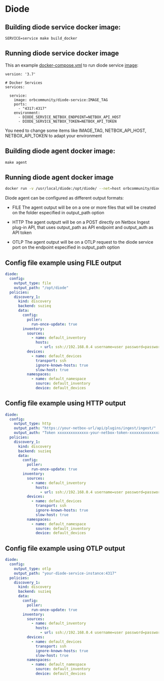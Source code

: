 # Diode

## Building diode service docker image:

`SERVICE=service make build_docker`

## Running diode service docker image

This an example [docker-compose.yml](https://github.com/orb-community/diode/blob/develop/docker/docker-compose.yml) to run diode service [image](https://hub.docker.com/r/orbcommunity/diode-service/tags):
```
version: '3.7'

# Docker Services
services:

  service:
    image: orbcommunity/diode-service:IMAGE_TAG
    ports:
      - "4317:4317"
    environment:
      - DIODE_SERVICE_NETBOX_ENDPOINT=NETBOX_API_HOST
      - DIODE_SERVICE_NETBOX_TOKEN=NETBOX_API_TOKEN
```

You need to change some items like IMAGE_TAG, NETBOX_API_HOST, NETBOX_API_TOKEN to adapt your environment

## Building diode agent docker image:

`make agent`

## Running diode agent docker image

```sh
docker run -v /usr/local/diode:/opt/diode/ --net=host orbcommunity/diode-agent:develop run -c /opt/diode/config.yaml
```
Diode agent can be configured as different output formats:

- FILE 
The agent output will be on a one or more files that will be created on the folder especified in output_path option

- HTTP
The agent outputt will be on a POST directly on Netbox Ingest plug-in API, that uses output_path as API endpoint and output_auth as API token

- OTLP
The agent output will be on a OTLP request to the diode service port on the endpoint especified in output_path option

## Config file example using FILE output
```yaml
diode:
  config:
    output_type: file
    output_path: "/opt/diode"
  policies:      
    discovery_1:
      kind: discovery
      backend: suzieq
      data:
        config:
          poller:
            run-once-update: true       
        inventory: 
          sources:
            - name: default_inventory
              hosts:
                - url: ssh://192.168.0.4 username=user password=password
          devices:
            - name: default_devices
              transport: ssh
              ignore-known-hosts: true
              slow-host: true
          namespaces:
            - name: default_namespace
              source: default_inventory
              device: default_devices
```

## Config file example using HTTP output
```yaml
diode:
  config:
    output_type: http
    output_path: "https://your-netbox-url/api/plugins/ingest/ingest/"
    output_auth: "Token xxxxxxxxxxxxxx-your-netbox-token-xxxxxxxxxxxxxxxx"
  policies:      
    discovery_1:
      kind: discovery
      backend: suzieq
      data:
        config:
          poller:
            run-once-update: true       
        inventory: 
          sources:
            - name: default_inventory
              hosts:
                - url: ssh://192.168.0.4 username=user password=password
          devices:
            - name: default_devices
              transport: ssh
              ignore-known-hosts: true
              slow-host: true
          namespaces:
            - name: default_namespace
              source: default_inventory
              device: default_devices
```


## Config file example using OTLP output
```yaml
diode:
  config:
    output_type: otlp
    output_path: "your-diode-service-instance:4317"
  policies:      
    discovery_1:
      kind: discovery
      backend: suzieq
      data:
        config:
          poller:
            run-once-update: true       
        inventory: 
          sources:
            - name: default_inventory
              hosts:
                - url: ssh://192.168.0.4 username=user password=password
          devices:
            - name: default_devices
              transport: ssh
              ignore-known-hosts: true
              slow-host: true
          namespaces:
            - name: default_namespace
              source: default_inventory
              device: default_devices
```

